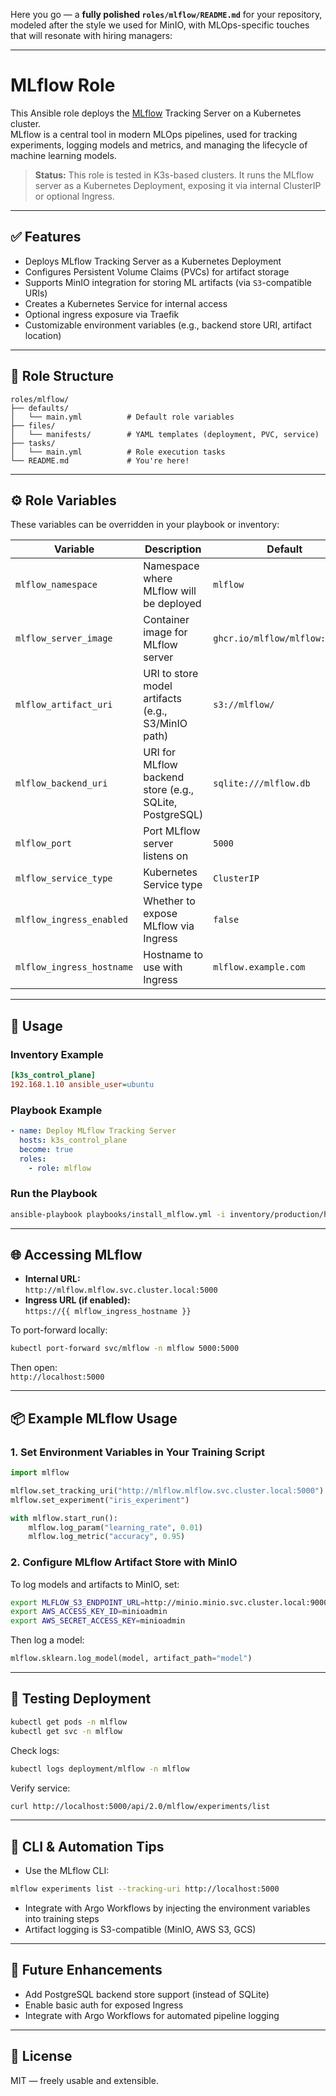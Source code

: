 Here you go — a **fully polished `roles/mlflow/README.md`** for your repository, modeled after the style we used for MinIO, with MLOps-specific touches that will resonate with hiring managers:

---

# MLflow Role

This Ansible role deploys the [MLflow](https://mlflow.org/) Tracking Server on a Kubernetes cluster.  
MLflow is a central tool in modern MLOps pipelines, used for tracking experiments, logging models and metrics, and managing the lifecycle of machine learning models.

> **Status:** This role is tested in K3s-based clusters. It runs the MLflow server as a Kubernetes Deployment, exposing it via internal ClusterIP or optional Ingress.

---

## ✅ Features

- Deploys MLflow Tracking Server as a Kubernetes Deployment
- Configures Persistent Volume Claims (PVCs) for artifact storage
- Supports MinIO integration for storing ML artifacts (via `S3`-compatible URIs)
- Creates a Kubernetes Service for internal access
- Optional ingress exposure via Traefik
- Customizable environment variables (e.g., backend store URI, artifact location)

---

## 📁 Role Structure

```
roles/mlflow/
├── defaults/
│   └── main.yml          # Default role variables
├── files/
│   └── manifests/        # YAML templates (deployment, PVC, service)
├── tasks/
│   └── main.yml          # Role execution tasks
└── README.md             # You're here!
```

---

## ⚙️ Role Variables

These variables can be overridden in your playbook or inventory:

| Variable | Description | Default |
|----------|-------------|---------|
| `mlflow_namespace` | Namespace where MLflow will be deployed | `mlflow` |
| `mlflow_server_image` | Container image for MLflow server | `ghcr.io/mlflow/mlflow:latest` |
| `mlflow_artifact_uri` | URI to store model artifacts (e.g., S3/MinIO path) | `s3://mlflow/` |
| `mlflow_backend_uri` | URI for MLflow backend store (e.g., SQLite, PostgreSQL) | `sqlite:///mlflow.db` |
| `mlflow_port` | Port MLflow server listens on | `5000` |
| `mlflow_service_type` | Kubernetes Service type | `ClusterIP` |
| `mlflow_ingress_enabled` | Whether to expose MLflow via Ingress | `false` |
| `mlflow_ingress_hostname` | Hostname to use with Ingress | `mlflow.example.com` |

---

## 🚀 Usage

### Inventory Example

```ini
[k3s_control_plane]
192.168.1.10 ansible_user=ubuntu
```

### Playbook Example

```yaml
- name: Deploy MLflow Tracking Server
  hosts: k3s_control_plane
  become: true
  roles:
    - role: mlflow
```

### Run the Playbook

```bash
ansible-playbook playbooks/install_mlflow.yml -i inventory/production/hosts
```

---

## 🌐 Accessing MLflow

- **Internal URL:**  
  `http://mlflow.mlflow.svc.cluster.local:5000`
- **Ingress URL (if enabled):**  
  `https://{{ mlflow_ingress_hostname }}`

To port-forward locally:

```bash
kubectl port-forward svc/mlflow -n mlflow 5000:5000
```

Then open:  
`http://localhost:5000`

---

## 📦 Example MLflow Usage

### 1. Set Environment Variables in Your Training Script

```python
import mlflow

mlflow.set_tracking_uri("http://mlflow.mlflow.svc.cluster.local:5000")
mlflow.set_experiment("iris_experiment")

with mlflow.start_run():
    mlflow.log_param("learning_rate", 0.01)
    mlflow.log_metric("accuracy", 0.95)
```

### 2. Configure MLflow Artifact Store with MinIO

To log models and artifacts to MinIO, set:

```bash
export MLFLOW_S3_ENDPOINT_URL=http://minio.minio.svc.cluster.local:9000
export AWS_ACCESS_KEY_ID=minioadmin
export AWS_SECRET_ACCESS_KEY=minioadmin
```

Then log a model:

```python
mlflow.sklearn.log_model(model, artifact_path="model")
```

---

## 🧪 Testing Deployment

```bash
kubectl get pods -n mlflow
kubectl get svc -n mlflow
```

Check logs:

```bash
kubectl logs deployment/mlflow -n mlflow
```

Verify service:

```bash
curl http://localhost:5000/api/2.0/mlflow/experiments/list
```

---

## 🧰 CLI & Automation Tips

- Use the MLflow CLI:

```bash
mlflow experiments list --tracking-uri http://localhost:5000
```

- Integrate with Argo Workflows by injecting the environment variables into training steps
- Artifact logging is S3-compatible (MinIO, AWS S3, GCS)

---

## 📌 Future Enhancements

- Add PostgreSQL backend store support (instead of SQLite)
- Enable basic auth for exposed Ingress
- Integrate with Argo Workflows for automated pipeline logging

---

## 📄 License

MIT — freely usable and extensible.

